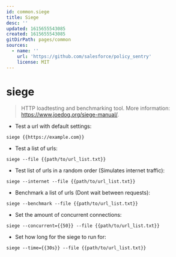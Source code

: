 ```yaml
---
id: common.siege
title: Siege
desc: ''
updated: 1615655543085
created: 1615655543085
gitDirPath: pages/common
sources:
  - name: ''
    url: 'https://github.com/salesforce/policy_sentry'
    license: MIT
---
```

# siege

> HTTP loadtesting and benchmarking tool.
> More information: <https://www.joedog.org/siege-manual/>.

- Test a url with default settings:

`siege {{https://example.com}}`

- Test a list of urls:

`siege --file {{path/to/url_list.txt}}`

- Test list of urls in a random order (Simulates internet traffic):

`siege --internet --file {{path/to/url_list.txt}}`

- Benchmark a list of urls (Dont wait between requests):

`siege --benchmark --file {{path/to/url_list.txt}}`

- Set the amount of concurrent connections:

`siege --concurrent={{50}} --file {{path/to/url_list.txt}}`

- Set how long for the siege to run for:

`siege --time={{30s}} --file {{path/to/url_list.txt}}`

